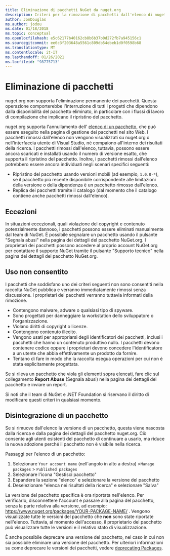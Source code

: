 ```yaml
---
title: Eliminazione di pacchetti NuGet da nuget.org
description: Criteri per la rimozione di pacchetti dall'elenco di nuget.org; l'eliminazione permanente non è supportata, salvo quando i pacchetti violano altri criteri.
author: JonDouglas
ms.author: jodou
ms.date: 01/18/2018
ms.topic: conceptual
ms.openlocfilehash: e5c62177b40162cb8b6b37b0d272fb7a945156c1
ms.sourcegitcommit: ee6c3f203648a5561c809db54ebeb1d0f0598b68
ms.translationtype: MT
ms.contentlocale: it-IT
ms.lasthandoff: 01/26/2021
ms.locfileid: "98775713"
---
```

# <a name="deleting-packages"></a>Eliminazione di pacchetti

nuget.org non supporta l'eliminazione permanente dei pacchetti. Questa operazione comporterebbe l'interruzione di tutti i progetti che dipendono dalla disponibilità del pacchetto eliminato, in particolare con i flussi di lavoro di compilazione che implicano il ripristino del pacchetto.

nuget.org supporta l'annullamento dell' [elenco di un pacchetto](#unlisting-a-package), che può essere eseguito nella pagina di gestione dei pacchetti nel sito Web. I pacchetti rimossi dall'elenco non vengono visualizzati su nuget.org o nell'interfaccia utente di Visual Studio, né compaiono all'interno dei risultati della ricerca. I pacchetti rimossi dall'elenco, tuttavia, possono essere ancora scaricati e installati usando il numero di versione esatto, che supporta il ripristino del pacchetto. Inoltre, i pacchetti rimossi dall'elenco potrebbero essere ancora individuati negli scenari specifici seguenti:

- Ripristino del pacchetto usando versioni mobili (ad esempio, `1.0.0-*`), se il pacchetto più recente disponibile corrispondente alle limitazioni della versione o della dipendenza è un pacchetto rimosso dall'elenco.
- Replica dei pacchetti tramite il catalogo (dal momento che il catalogo contiene anche pacchetti rimossi dall'elenco).

## <a name="exceptions"></a>Eccezioni

In situazioni eccezionali, quali violazione del copyright e contenuto potenzialmente dannoso, i pacchetti possono essere eliminati manualmente dal team di NuGet. È possibile segnalare un pacchetto usando il pulsante "Segnala abusi" nella pagina dei dettagli del pacchetto NuGet.org. I proprietari dei pacchetti possono accedere al proprio account NuGet.org per contattare il supporto NuGet tramite il pulsante "Supporto tecnico" nella pagina dei dettagli del pacchetto NuGet.org.

## <a name="prohibited-use"></a>Uso non consentito

I pacchetti che soddisfano uno dei criteri seguenti non sono consentiti nella raccolta NuGet pubblica e verranno immediatamente rimossi senza discussione. I proprietari dei pacchetti verranno tuttavia informati della rimozione.

- Contengono malware, adware o qualsiasi tipo di spyware.
- Sono progettati per danneggiare la workstation dello sviluppatore o l'organizzazione.
- Violano diritti di copyright o licenze.
- Contengono contenuto illecito.
- Vengono usati per appropriarsi degli identificatori dei pacchetti, inclusi i pacchetti che hanno un contenuto produttivo nullo. I pacchetti devono contenere codice oppure i proprietari devono concedere l'identificatore a un utente che abbia effettivamente un prodotto da fornire.
- Tentano di fare in modo che la raccolta esegua operazioni per cui non è stata esplicitamente progettata.

Se si rileva un pacchetto che viola gli elementi sopra elencati, fare clic sul collegamento **Report Abuse** (Segnala abusi) nella pagina dei dettagli del pacchetto e inviare un report.

Si noti che il team di NuGet e .NET Foundation si riservano il diritto di modificare questi criteri in qualsiasi momento.

## <a name="unlisting-a-package"></a>Disintegrazione di un pacchetto
Se si rimuove dall'elenco la versione di un pacchetto, questa viene nascosta dalla ricerca e dalla pagina dei dettagli del pacchetto nuget.org. Ciò consente agli utenti esistenti del pacchetto di continuare a usarlo, ma riduce la nuova adozione perché il pacchetto non è visibile nella ricerca.

Passaggi per l'elenco di un pacchetto:

1. Selezionare `Your account name` (nell'angolo in alto a destra) >`Manage packages` > `Published packages`
1. Selezionare l'icona "Gestisci pacchetto"
1. Espandere la sezione "elenco" e selezionare la versione del pacchetto
1. Deselezionare "elenca nei risultati della ricerca" e selezionare "Salva"

La versione del pacchetto specifica è ora riportata nell'elenco. Per verificarlo, disconnettere l'account e passare alla pagina del pacchetto, senza la parte relativa alla versione, ad esempio: https://www.nuget.org/packages/YOUR-PACKAGE-NAME/ . Vengono visualizzate tutte le versioni del pacchetto che **non** sono state riportate nell'elenco. Tuttavia, al momento dell'accesso, il proprietario del pacchetto può visualizzare tutte le versioni e il relativo stato di visualizzazione.

È anche possibile deprecare una versione del pacchetto, nel caso in cui non sia possibile eliminare una versione del pacchetto. Per ulteriori informazioni su come deprecare le versioni dei pacchetti, vedere [deprecating Packages](../deprecate-packages.md).
